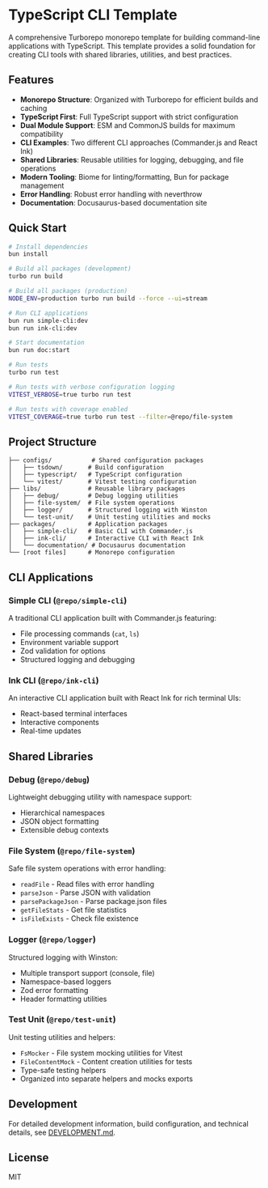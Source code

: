 # TypeScript CLI Template

A comprehensive Turborepo monorepo template for building command-line applications with TypeScript. This template provides a solid foundation for creating CLI tools with shared libraries, utilities, and best practices.

## Features

- **Monorepo Structure**: Organized with Turborepo for efficient builds and caching
- **TypeScript First**: Full TypeScript support with strict configuration
- **Dual Module Support**: ESM and CommonJS builds for maximum compatibility
- **CLI Examples**: Two different CLI approaches (Commander.js and React Ink)
- **Shared Libraries**: Reusable utilities for logging, debugging, and file operations
- **Modern Tooling**: Biome for linting/formatting, Bun for package management
- **Error Handling**: Robust error handling with neverthrow
- **Documentation**: Docusaurus-based documentation site

## Quick Start

```bash
# Install dependencies
bun install

# Build all packages (development)
turbo run build

# Build all packages (production)
NODE_ENV=production turbo run build --force --ui=stream

# Run CLI applications
bun run simple-cli:dev
bun run ink-cli:dev

# Start documentation
bun run doc:start

# Run tests
turbo run test

# Run tests with verbose configuration logging
VITEST_VERBOSE=true turbo run test

# Run tests with coverage enabled
VITEST_COVERAGE=true turbo run test --filter=@repo/file-system
```

## Project Structure

```
├── configs/           # Shared configuration packages
│   ├── tsdown/       # Build configuration
│   ├── typescript/   # TypeScript configuration
│   └── vitest/       # Vitest testing configuration
├── libs/             # Reusable library packages
│   ├── debug/        # Debug logging utilities
│   ├── file-system/  # File system operations
│   ├── logger/       # Structured logging with Winston
│   └── test-unit/    # Unit testing utilities and mocks
├── packages/         # Application packages
│   ├── simple-cli/   # Basic CLI with Commander.js
│   ├── ink-cli/      # Interactive CLI with React Ink
│   └── documentation/ # Docusaurus documentation
└── [root files]      # Monorepo configuration
```

## CLI Applications

### Simple CLI (`@repo/simple-cli`)
A traditional CLI application built with Commander.js featuring:
- File processing commands (`cat`, `ls`)
- Environment variable support
- Zod validation for options
- Structured logging and debugging

### Ink CLI (`@repo/ink-cli`)
An interactive CLI application built with React Ink for rich terminal UIs:
- React-based terminal interfaces
- Interactive components
- Real-time updates

## Shared Libraries

### Debug (`@repo/debug`)
Lightweight debugging utility with namespace support:
- Hierarchical namespaces
- JSON object formatting
- Extensible debug contexts

### File System (`@repo/file-system`)
Safe file system operations with error handling:
- `readFile` - Read files with error handling
- `parseJson` - Parse JSON with validation
- `parsePackageJson` - Parse package.json files
- `getFileStats` - Get file statistics
- `isFileExists` - Check file existence

### Logger (`@repo/logger`)
Structured logging with Winston:
- Multiple transport support (console, file)
- Namespace-based loggers
- Zod error formatting
- Header formatting utilities

### Test Unit (`@repo/test-unit`)
Unit testing utilities and helpers:
- `FsMocker` - File system mocking utilities for Vitest
- `FileContentMock` - Content creation utilities for tests
- Type-safe testing helpers
- Organized into separate helpers and mocks exports

## Development

For detailed development information, build configuration, and technical details, see [DEVELOPMENT.md](./DEVELOPMENT.md).

## License

MIT
